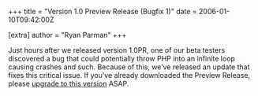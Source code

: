 +++
title = "Version 1.0 Preview Release (Bugfix 1)"
date = 2006-01-10T09:42:00Z

[extra]
author = "Ryan Parman"
+++

Just hours after we released version 1.0PR, one of our beta testers discovered a bug that could potentially throw PHP into an infinite loop causing crashes and such. Because of this, we’ve released an update that fixes this critical issue. If you’ve already downloaded the Preview Release, please [upgrade to this version](/downloads/) ASAP.
